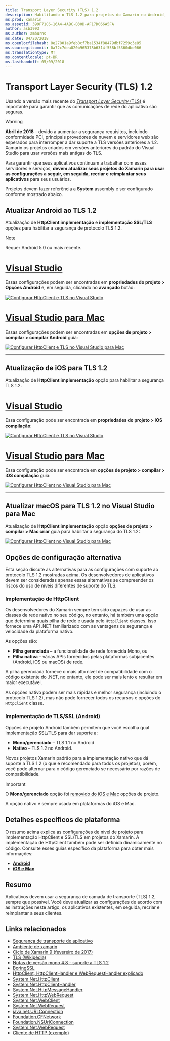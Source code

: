 ```yaml
---
title: Transport Layer Security (TLS) 1.2
description: Habilitando o TLS 1.2 para projetos do Xamarin no Android, iOS e Mac
ms.prod: xamarin
ms.assetid: 399F71C6-16A4-4ABC-B30D-AF17D066A5FA
author: asb3993
ms.author: amburns
ms.date: 04/20/2018
ms.openlocfilehash: 8e27801a9feb8cf7ba1534f88479dbf7259c3e85
ms.sourcegitcommit: 0a72c7dea020b965378b6314f558bf5360dbd066
ms.translationtype: MT
ms.contentlocale: pt-BR
ms.lasthandoff: 05/09/2018
---
```

# <a name="transport-layer-security-tls-12"></a>Transport Layer Security (TLS) 1.2

Usando a versão mais recente do [ _Transport Layer Security_ (TLS)](https://en.wikipedia.org/wiki/Transport_Layer_Security) é importante para garantir que as comunicações de rede do aplicativo são seguras.

> [!WARNING]
> **Abril de 2018** – devido a aumentar a segurança requisitos, incluindo conformidade PCI, principais provedores de nuvem e servidores web são esperados para interromper a dar suporte a TLS versões anteriores a 1.2.  Xamarin os projetos criados em versões anteriores do padrão do Visual Studio para usar versões mais antigas do TLS.
>
> Para garantir que seus aplicativos continuam a trabalhar com esses servidores e serviços, **devem atualizar seus projetos do Xamarin para usar as configurações a seguir, em seguida, recriar e reimplantar seus aplicativos** para seus usuários.

Projetos devem fazer referência a **System** assembly e ser configurado conforme mostrado abaixo.

## <a name="update-android-to-tls-12"></a>Atualizar Android ao TLS 1.2

Atualização de **HttpClient implementação** e **implementação SSL/TLS** opções para habilitar a segurança de protocolo TLS 1.2.

> [!NOTE]
> Requer Android 5.0 ou mais recente.

# <a name="visual-studiotabwindows"></a>[Visual Studio](#tab/windows)

Essas configurações podem ser encontradas em **propriedades do projeto > Opções Android** e, em seguida, clicando no **avançado** botão:

[![Configurar HttpClient e TLS no Visual Studio](transport-layer-security-images/android-win-sml.png)](transport-layer-security-images/android-win.png#lightbox)

# <a name="visual-studio-for-mactabmacos"></a>[Visual Studio para Mac](#tab/macos)

Essas configurações podem ser encontradas em **opções de projeto > compilar > compilar Android** guia:

[![Configurar HttpClient e TLS no Visual Studio para Mac](transport-layer-security-images/android-mac-sml.png)](transport-layer-security-images/android-mac.png#lightbox)

-----

## <a name="update-ios-to-tls-12"></a>Atualização de iOS para TLS 1.2

Atualização de **HttpClient implementação** opção para habilitar a segurança TLS 1.2.

# <a name="visual-studiotabwindows"></a>[Visual Studio](#tab/windows)

Essa configuração pode ser encontrada em **propriedades do projeto > iOS compilação**:

[![Configurar HttpClient e TLS no Visual Studio](transport-layer-security-images/ios-win-sml.png)](transport-layer-security-images/ios-win.png#lightbox)

# <a name="visual-studio-for-mactabmacos"></a>[Visual Studio para Mac](#tab/macos)

Essa configuração pode ser encontrada em **opções de projeto > compilar > iOS compilação** guia:

[![Configurar HttpClient no Visual Studio para Mac](transport-layer-security-images/ios-mac-sml.png)](transport-layer-security-images/ios-mac.png#lightbox)

-----

## <a name="update-macos-to-tls-12-in-visual-studio-for-mac"></a>Atualizar macOS para TLS 1.2 no Visual Studio para Mac

Atualização de **HttpClient implementação** opção **opções de projeto > compilar > Mac criar** guia para habilitar a segurança do TLS 1.2:

[![Configurar HttpClient no Visual Studio para Mac](transport-layer-security-images/macos-mac-sml.png)](transport-layer-security-images/macos-mac.png#lightbox)

## <a name="alternative-configuration-options"></a>Opções de configuração alternativa

Esta seção discute as alternativas para as configurações com suporte ao protocolo TLS 1.2 mostradas acima.
Os desenvolvedores de aplicativos devem ser consideradas apenas essas alternativas se compreender os riscos do uso de níveis diferentes de suporte do TLS.

### <a name="httpclient-implementation"></a>Implementação de HttpClient

Os desenvolvedores do Xamarin sempre tem sido capazes de usar as classes de rede nativo no seu código, no entanto, há também uma opção que determina quais pilha de rede é usada pelo `HttpClient` classes. Isso fornece uma API .NET familiarizado com as vantagens de segurança e velocidade da plataforma nativo.

As opções são:

- **Pilha gerenciada** – a funcionalidade de rede fornecida Mono, ou
- **Pilha nativa** – várias APIs fornecidos pelas plataformas subjacentes (Android, iOS ou macOS) de rede.

A pilha gerenciada fornece o mais alto nível de compatibilidade com o código existente do .NET, no entanto, ele pode ser mais lento e resultar em maior executável.

As opções nativo podem ser mais rápidas e melhor segurança (incluindo o protocolo TLS 1.2), mas não pode fornecer todos os recursos e opções do `HttpClient` classe.

### <a name="ssltls-implementation-android"></a>Implementação de TLS/SSL (Android)

Opções de projeto Android também permitem que você escolha qual implementação SSL/TLS para dar suporte a:

- **Mono/gerenciado** – TLS 1.1 no Android
- **Nativo** – TLS 1.2 no Android.

Novos projetos Xamarin padrão para a implementação nativo que dá suporte a TLS 1.2 (o que é recomendado para todos os projetos), porém, você pode alternar para o código gerenciado se necessário por razões de compatibilidade.

> [!IMPORTANT]
> O **Mono/gerenciado** opção foi [removido do iOS e Mac](https://developer.xamarin.com/releases/ios/xamarin.ios_10/xamarin.ios_10.8/) opções de projeto.
>
> A opção nativo é sempre usada em plataformas do iOS e Mac.

## <a name="platform-specific-details"></a>Detalhes específicos de plataforma

O resumo acima explica as configurações de nível de projeto para implementação HttpClient e SSL/TLS em projetos do Xamarin. A implementação de HttpClient também pode ser definida dinamicamente no código. Consulte esses guias específico da plataforma para obter mais informações:

- [**Android**](~/android/app-fundamentals/http-stack.md)
- [**iOS e Mac**](~/cross-platform/macios/http-stack.md)


## <a name="summary"></a>Resumo

Aplicativos devem usar a segurança de camada de transporte (TLS) 1.2, sempre que possível.
Você deve atualizar as configurações de acordo com as instruções neste artigo, os aplicativos existentes, em seguida, recriar e reimplantar a seus clientes.

## <a name="related-links"></a>Links relacionados

- [Segurança de transporte de aplicativo](~/ios/app-fundamentals/ats.md)
- [Ambiente de xamarin](~/android/deploy-test/environment.md)
- [Ciclo de Xamarin 9 (fevereiro de 2017)](https://releases.xamarin.com/stable-release-cycle-9/)
- [TLS (Wikipédia)](https://en.wikipedia.org/wiki/Transport_Layer_Security)
- [Notas de versão mono 4.8 - suporte a TLS 1.2](http://www.mono-project.com/docs/about-mono/releases/4.8.0/#tls-12-support)
- [BoringSSL](https://boringssl.googlesource.com/boringssl/)
- [HttpClient, HttpClientHandler e WebRequestHandler explicado](https://blogs.msdn.microsoft.com/henrikn/2012/08/07/httpclient-httpclienthandler-and-webrequesthandler-explained/)
- [System.Net.HttpClient](https://msdn.microsoft.com/library/system.net.http.httpclient(v=vs.118).aspx)
- [System.Net.HttpClientHandler](https://msdn.microsoft.com/library/system.net.http.httpclienthandler(v=vs.118).aspx)
- [System.Net.HttpMessageHandler](https://msdn.microsoft.com/library/system.net.http.httpmessagehandler(v=vs.118).aspx)
- [System.Net.HttpWebRequest](https://msdn.microsoft.com/library/system.net.httpwebrequest(v=vs.110).aspx)
- [System.Net.WebClient](https://msdn.microsoft.com/library/system.net.webclient(v=vs.110).aspx)
- [System.Net.WebRequest](https://msdn.microsoft.com/library/system.net.webrequest(v=vs.110).aspx)
- [java.net.URLConnection](http://developer.android.com/reference/java/net/URLConnection.html)
- [Foundation.CFNetwork](https://developer.xamarin.com/api/type/CoreFoundation.CFNetwork/)
- [Foundation.NSUrlConnection](https://developer.xamarin.com/api/type/Foundation.NSUrlConnection/)
- [System.Net.WebRequest](https://msdn.microsoft.com/library/system.net.webrequest(v=vs.110).aspx)
- [Cliente de HTTP (exemplo)](https://developer.xamarin.com/samples/monotouch/HttpClient/)
